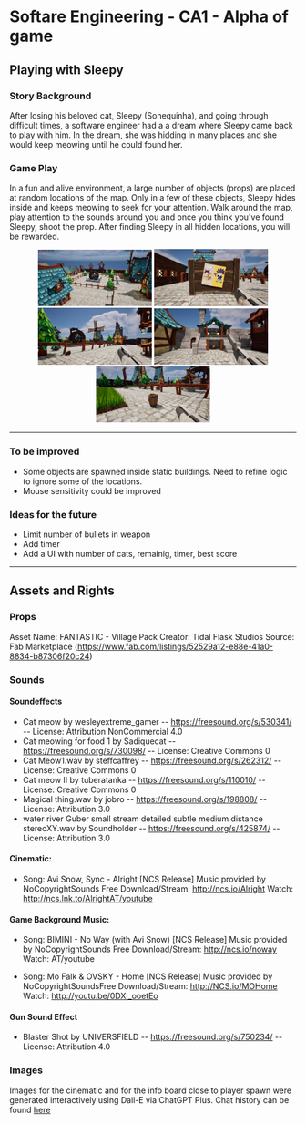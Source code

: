 # Softare Engineering - CA1 - Alpha of game

## Playing with Sleepy

### Story Background
After losing his beloved cat, Sleepy (Sonequinha), and going through difficult times, a software engineer had a a dream where Sleepy came back to play with him. In the dream, she was hidding in many places and she would keep meowing until he could found her. 

### Game Play
In a fun and alive environment, a large number of objects (props) are placed at random locations of the map. Only in a few of these objects, Sleepy hides inside and keeps meowing to seek for your attention. Walk around the map, play attention to the sounds around you and once you think you've found Sleepy, shoot the prop. After finding Sleepy in all hidden locations, you will be rewarded.

<p align="center">
  <a href="Docs/map-preview.png"><img src="Docs/map-preview.png" alt="Map Preview" width="200"/></a>
  <a href="Docs/gameplay-1.png"><img src="Docs/gameplay-1.png" alt="Gameplay Preview 1" width="200"/></a>
  <a href="Docs/gameplay-2.png"><img src="Docs/gameplay-2.png" alt="Gameplay Preview 2" width="200"/></a>
  <a href="Docs/gameplay-3.png"><img src="Docs/gameplay-3.png" alt="Gameplay Preview 3" width="200"/></a>
  <a href="Docs/gameplay-4.png"><img src="Docs/gameplay-4.png" alt="Gameplay Preview 4" width="200"/></a>
</p>

---

### To be improved

- Some objects are spawned inside static buildings. Need to refine logic to ignore some of the locations.
- Mouse sensitivity could be improved

### Ideas for the future

- Limit number of bullets in weapon
- Add timer
- Add a UI with number of cats, remainig, timer, best score

---

## Assets and Rights

### Props
Asset Name: FANTASTIC - Village Pack
Creator: Tidal Flask Studios
Source: Fab Marketplace (https://www.fab.com/listings/52529a12-e88e-41a0-8834-b87306f20c24)

### Sounds

#### Soundeffects 
- Cat meow by wesleyextreme_gamer -- https://freesound.org/s/530341/ -- License: Attribution NonCommercial 4.0
- Cat meowing for food 1 by Sadiquecat -- https://freesound.org/s/730098/ -- License: Creative Commons 0
- Cat Meow1.wav by steffcaffrey -- https://freesound.org/s/262312/ -- License: Creative Commons 0
- Cat meow II by tuberatanka -- https://freesound.org/s/110010/ -- License: Creative Commons 0
- Magical thing.wav by jobro -- https://freesound.org/s/198808/ -- License: Attribution 3.0
- water river Guber small stream detailed subtle medium distance stereoXY.wav by Soundholder -- https://freesound.org/s/425874/ -- License: Attribution 3.0

#### Cinematic:
- Song: Avi Snow, Sync - Alright [NCS Release]
Music provided by NoCopyrightSounds
Free Download/Stream: http://ncs.io/Alright 
Watch: http://ncs.lnk.to/AlrightAT/youtube 

#### Game Background Music:
- Song: BIMINI - No Way (with Avi Snow) [NCS Release]
Music provided by NoCopyrightSounds
Free Download/Stream: http://ncs.io/noway
Watch: AT/youtube

- Song: Mo Falk & OVSKY - Home [NCS Release]
Music provided by NoCopyrightSoundsFree 
Download/Stream: http://NCS.io/MOHome
Watch: http://youtu.be/0DXI_ooetEo

#### Gun Sound Effect
- Blaster Shot by UNIVERSFIELD -- https://freesound.org/s/750234/ -- License: Attribution 4.0

### Images
Images for the cinematic and for the info board close to player spawn were generated interactively using Dall-E via ChatGPT Plus.
Chat history can be found [here](Docs/chat-history-to-generate-images-with-ai.txt)

